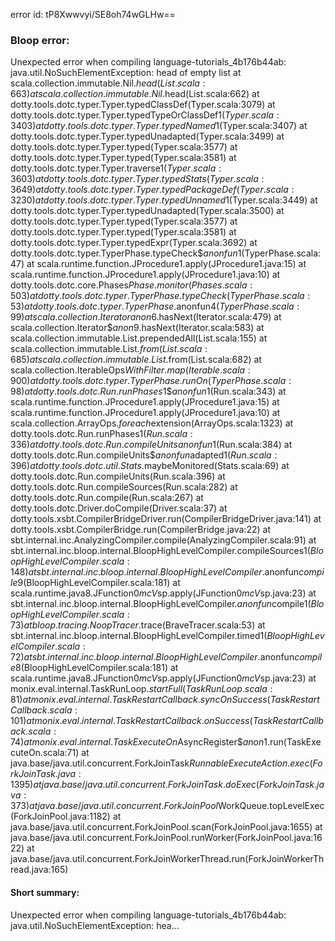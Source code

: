 error id: tP8Xwwvyi/SE8oh74wGLHw==
### Bloop error:

Unexpected error when compiling language-tutorials_4b176b44ab: java.util.NoSuchElementException: head of empty list
	at scala.collection.immutable.Nil$.head(List.scala:663)
	at scala.collection.immutable.Nil$.head(List.scala:662)
	at dotty.tools.dotc.typer.Typer.typedClassDef(Typer.scala:3079)
	at dotty.tools.dotc.typer.Typer.typedTypeOrClassDef$1(Typer.scala:3403)
	at dotty.tools.dotc.typer.Typer.typedNamed$1(Typer.scala:3407)
	at dotty.tools.dotc.typer.Typer.typedUnadapted(Typer.scala:3499)
	at dotty.tools.dotc.typer.Typer.typed(Typer.scala:3577)
	at dotty.tools.dotc.typer.Typer.typed(Typer.scala:3581)
	at dotty.tools.dotc.typer.Typer.traverse$1(Typer.scala:3603)
	at dotty.tools.dotc.typer.Typer.typedStats(Typer.scala:3649)
	at dotty.tools.dotc.typer.Typer.typedPackageDef(Typer.scala:3230)
	at dotty.tools.dotc.typer.Typer.typedUnnamed$1(Typer.scala:3449)
	at dotty.tools.dotc.typer.Typer.typedUnadapted(Typer.scala:3500)
	at dotty.tools.dotc.typer.Typer.typed(Typer.scala:3577)
	at dotty.tools.dotc.typer.Typer.typed(Typer.scala:3581)
	at dotty.tools.dotc.typer.Typer.typedExpr(Typer.scala:3692)
	at dotty.tools.dotc.typer.TyperPhase.typeCheck$$anonfun$1(TyperPhase.scala:47)
	at scala.runtime.function.JProcedure1.apply(JProcedure1.java:15)
	at scala.runtime.function.JProcedure1.apply(JProcedure1.java:10)
	at dotty.tools.dotc.core.Phases$Phase.monitor(Phases.scala:503)
	at dotty.tools.dotc.typer.TyperPhase.typeCheck(TyperPhase.scala:53)
	at dotty.tools.dotc.typer.TyperPhase.$anonfun$4(TyperPhase.scala:99)
	at scala.collection.Iterator$$anon$6.hasNext(Iterator.scala:479)
	at scala.collection.Iterator$$anon$9.hasNext(Iterator.scala:583)
	at scala.collection.immutable.List.prependedAll(List.scala:155)
	at scala.collection.immutable.List$.from(List.scala:685)
	at scala.collection.immutable.List$.from(List.scala:682)
	at scala.collection.IterableOps$WithFilter.map(Iterable.scala:900)
	at dotty.tools.dotc.typer.TyperPhase.runOn(TyperPhase.scala:98)
	at dotty.tools.dotc.Run.runPhases$1$$anonfun$1(Run.scala:343)
	at scala.runtime.function.JProcedure1.apply(JProcedure1.java:15)
	at scala.runtime.function.JProcedure1.apply(JProcedure1.java:10)
	at scala.collection.ArrayOps$.foreach$extension(ArrayOps.scala:1323)
	at dotty.tools.dotc.Run.runPhases$1(Run.scala:336)
	at dotty.tools.dotc.Run.compileUnits$$anonfun$1(Run.scala:384)
	at dotty.tools.dotc.Run.compileUnits$$anonfun$adapted$1(Run.scala:396)
	at dotty.tools.dotc.util.Stats$.maybeMonitored(Stats.scala:69)
	at dotty.tools.dotc.Run.compileUnits(Run.scala:396)
	at dotty.tools.dotc.Run.compileSources(Run.scala:282)
	at dotty.tools.dotc.Run.compile(Run.scala:267)
	at dotty.tools.dotc.Driver.doCompile(Driver.scala:37)
	at dotty.tools.xsbt.CompilerBridgeDriver.run(CompilerBridgeDriver.java:141)
	at dotty.tools.xsbt.CompilerBridge.run(CompilerBridge.java:22)
	at sbt.internal.inc.AnalyzingCompiler.compile(AnalyzingCompiler.scala:91)
	at sbt.internal.inc.bloop.internal.BloopHighLevelCompiler.compileSources$1(BloopHighLevelCompiler.scala:148)
	at sbt.internal.inc.bloop.internal.BloopHighLevelCompiler.$anonfun$compile$9(BloopHighLevelCompiler.scala:181)
	at scala.runtime.java8.JFunction0$mcV$sp.apply(JFunction0$mcV$sp.java:23)
	at sbt.internal.inc.bloop.internal.BloopHighLevelCompiler.$anonfun$compile$1(BloopHighLevelCompiler.scala:73)
	at bloop.tracing.NoopTracer$.trace(BraveTracer.scala:53)
	at sbt.internal.inc.bloop.internal.BloopHighLevelCompiler.timed$1(BloopHighLevelCompiler.scala:72)
	at sbt.internal.inc.bloop.internal.BloopHighLevelCompiler.$anonfun$compile$8(BloopHighLevelCompiler.scala:181)
	at scala.runtime.java8.JFunction0$mcV$sp.apply(JFunction0$mcV$sp.java:23)
	at monix.eval.internal.TaskRunLoop$.startFull(TaskRunLoop.scala:81)
	at monix.eval.internal.TaskRestartCallback.syncOnSuccess(TaskRestartCallback.scala:101)
	at monix.eval.internal.TaskRestartCallback.onSuccess(TaskRestartCallback.scala:74)
	at monix.eval.internal.TaskExecuteOn$AsyncRegister$$anon$1.run(TaskExecuteOn.scala:71)
	at java.base/java.util.concurrent.ForkJoinTask$RunnableExecuteAction.exec(ForkJoinTask.java:1395)
	at java.base/java.util.concurrent.ForkJoinTask.doExec(ForkJoinTask.java:373)
	at java.base/java.util.concurrent.ForkJoinPool$WorkQueue.topLevelExec(ForkJoinPool.java:1182)
	at java.base/java.util.concurrent.ForkJoinPool.scan(ForkJoinPool.java:1655)
	at java.base/java.util.concurrent.ForkJoinPool.runWorker(ForkJoinPool.java:1622)
	at java.base/java.util.concurrent.ForkJoinWorkerThread.run(ForkJoinWorkerThread.java:165)
#### Short summary: 

Unexpected error when compiling language-tutorials_4b176b44ab: java.util.NoSuchElementException: hea...